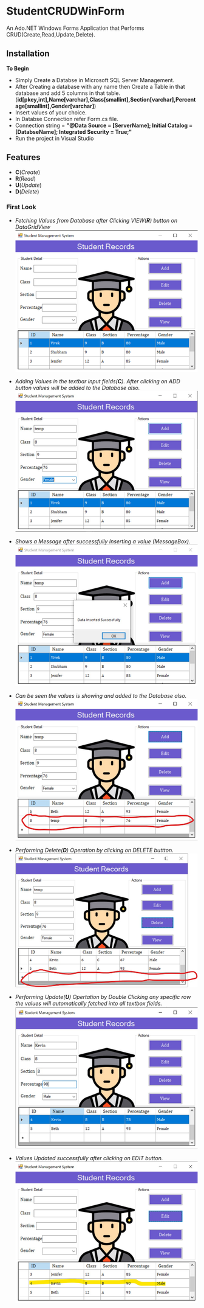 # StudentCRUDWinForm
An Ado.NET Windows Forms Application that Performs CRUD(Create,Read,Update,Delete).

## Installation

**To Begin**

- Simply Create a Databse in Microsoft SQL Server Management.
- After Creating a database with any name then Create a Table in that database and add 5 columns in that table. (**id[pkey,int],Name[varchar],Class[smallint],Section[varchar],Percentage[smallint],Gender[varchar]**)
- Insert values of your choice.
- In Databse Connection refer Form.cs file.
- Connection string = **"@Data Source = [ServerName]; Initial Catalog = [DatabseName]; Integrated Security = True;"**
- Run the project in Visual Studio

## Features

- **C**(_Create_)
- **R**(_Read_)
- **U**(_Update_)
- **D**(_Delete_)


### First Look
- _Fetching Values from Database after Clicking VIEW(**R**) button on DataGridView_ 
![alt_text](https://github.com/VivekChoudhary77/StudentCRUDWinForm/blob/main/images/img1.jpg)

- _Adding Values in the textbar input fields(**C**). After clicking on ADD button values will be added to the Database also._
![alt_text](https://github.com/VivekChoudhary77/StudentCRUDWinForm/blob/main/images/img2.jpg)

- _Shows a Message after successfully Inserting a value (MessageBox)._
![alt_text](https://github.com/VivekChoudhary77/StudentCRUDWinForm/blob/main/images/img3.jpg)

- _Can be seen the values is showing and added to the Database also._
![alt_text](https://github.com/VivekChoudhary77/StudentCRUDWinForm/blob/main/images/img4.jpg)

- _Performing Delete(**D**) Operation by clicking on DELETE buttton._
![alt_text](https://github.com/VivekChoudhary77/StudentCRUDWinForm/blob/main/images/img5.jpg)

- _Performing Update(**U**) Opertation by Double Clicking any specific row the values will automatically fetched into all textbox fields._
![alt_text](https://github.com/VivekChoudhary77/StudentCRUDWinForm/blob/main/images/img6.jpg)

- _Values Updated successfully after clicking on EDIT button._
![alt_text](https://github.com/VivekChoudhary77/StudentCRUDWinForm/blob/main/images/img7.jpg)
